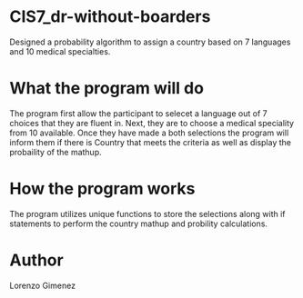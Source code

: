 # CIS7_dr-without-boarders
Designed a probability algorithm to assign a country based on 7 languages and 10 medical specialties.  

# What the program will do
The program first allow the participant to selecet a language out of 7 choices that they are fluent in. 
Next, they are to choose a medical speciality from 10 available. Once they have made a both selections the program 
will inform them if there is Country that meets the criteria as well as display the probaility of the mathup. 

# How the program works
The program utilizes unique functions to store the selections along with if statements 
to perform the country mathup and probility calculations. 

# Author
Lorenzo Gimenez 
